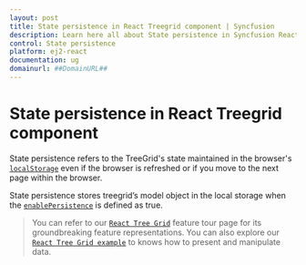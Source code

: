 ```yaml
---
layout: post
title: State persistence in React Treegrid component | Syncfusion
description: Learn here all about State persistence in Syncfusion React Treegrid component of Syncfusion Essential JS 2 and more.
control: State persistence 
platform: ej2-react
documentation: ug
domainurl: ##DomainURL##
---
```


# State persistence in React Treegrid component

State persistence refers to the TreeGrid's state maintained in the browser's [`localStorage`](https://www.w3schools.com/html/html5_webstorage.asp) even if the browser is refreshed or if you move to the next page within the browser.

State persistence stores treegrid’s model object in the local storage when the [`enablePersistence`](https://ej2.syncfusion.com/react/documentation/api/treegrid/#enablepersistence) is defined as true.

> You can refer to our [`React Tree Grid`](https://www.syncfusion.com/react-components/react-tree-grid) feature tour page for its groundbreaking feature representations. You can also explore our [`React Tree Grid example`](https://ej2.syncfusion.com/react/demos/#/material/treegrid/treegrid-overview) to knows how to present and manipulate data.
